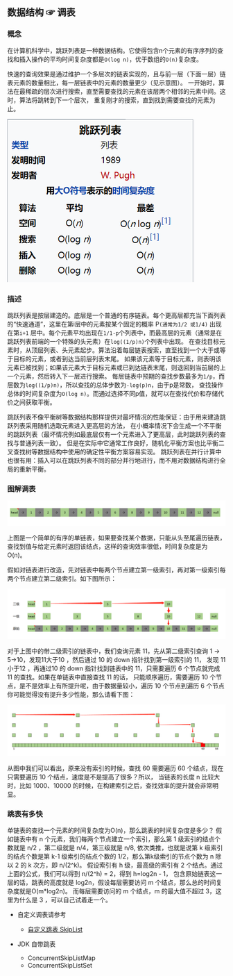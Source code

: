 ## 数据结构 ☞ 调表

### 概念
在计算机科学中，跳跃列表是一种数据结构。它使得包含n个元素的有序序列的查找和插入操作的平均时间复杂度都是`O(log n)`，优于数组的`O(n)`复杂度。

快速的查询效果是通过维护一个多层次的链表实现的，且与前一层（下面一层）链表元素的数量相比，每一层链表中的元素的数量更少（见示意图）。
一开始时，算法在最稀疏的层次进行搜索，直至需要查找的元素在该层两个相邻的元素中间。这时，算法将跳转到下一个层次，
重复刚才的搜索，直到找到需要查找的元素为止。

![SkipList001](../../../../doc/java/datastructure/sikpList/001.png)

### 描述

跳跃列表是按层建造的。底层是一个普通的有序链表。每个更高层都充当下面列表的“快速通道”，这里在第i层中的元素按某个固定的概率 P`(通常为1/2 或1/4)`
出现在第`i+1` 层中。每个元素平均出现在`1/1-p`个列表中，而最高层的元素（通常是在跳跃列表前端的一个特殊的头元素）在`log((1/p)n)`个列表中出现。
在查找目标元素时，从顶层列表、头元素起步。算法沿着每层链表搜索，直至找到一个大于或等于目标的元素，或者到达当前层列表末尾。
如果该元素等于目标元素，则表明该元素已被找到；如果该元素大于目标元素或已到达链表末尾，则退回到当前层的上一个元素，然后转入下一层进行搜索。
每层链表中预期的查找步数最多为`1/p`，而层数为`log((1/p)n)`，所以查找的总体步数为`-log(p)n`，由于p是常数，
查找操作总体的时间复杂度为`O(log n)`。而通过选择不同p值，就可以在查找代价和存储代价之间获取平衡。

跳跃列表不像平衡树等数据结构那样提供对最坏情况的性能保证：由于用来建造跳跃列表采用随机选取元素进入更高层的方法，
在小概率情况下会生成一个不平衡的跳跃列表（最坏情况例如最底层仅有一个元素进入了更高层，此时跳跃列表的查找与普通列表一致）。
但是在实际中它通常工作良好，随机化平衡方案也比平衡二叉查找树等数据结构中使用的确定性平衡方案容易实现。
跳跃列表在并行计算中也很有用：插入可以在跳跃列表不同的部分并行地进行，而不用对数据结构进行全局的重新平衡。

### 图解调表

![SkipList001](../../../../doc/java/datastructure/sikpList/002.png)

上图是一个简单的有序的单链表，如果要查找某个数据，只能从头至尾遍历链表，查找到值与给定元素时返回该结点，这样的查询效率很低，时间复杂度是为O(n)。

假如对链表进行改造，先对链表中每两个节点建立第一级索引，再对第一级索引每两个节点建立第二级索引。如下图所示：

![SkipList001](../../../../doc/java/datastructure/sikpList/003.png)

对于上图中的带二级索引的链表中，我们查询元素 11，先从第二级索引查询 1 -> 5->10，发现11大于10 ，然后通过 10 的 down 指针找到第一级索引的 11，
发现 11 小于12 ，再通过10 的 down 指针找到链表中的 11，只需要遍历 6 个节点就完成 11 的查找。如果在单链表中直接查找 11 的话，
只能顺序遍历，需要遍历 10 个节点，是不是效率上有所提升呢，由于数据量较小，遍历 10 个节点到遍历 6 个节点你可能觉得没有提升多少性能，那么请看下图：

![SkipList001](../../../../doc/java/datastructure/sikpList/004.png)

从图中我们可以看出，原来没有索引的时候，查找 60 需要遍历 60 个结点，现在只需要遍历 10 个结点，速度是不是提高了很多？所以，
当链表的长度 n 比较大时，比如 1000、10000 的时候，在构建索引之后，查找效率的提升就会非常明显。

### 跳表有多快
单链表的查找一个元素的时间复杂度为O(n)，那么跳表的时间复杂度是多少？
假如链表中有 n 个元素，我们每两个节点建立一个索引，那么第 1 级索引的结点个数就是 n/2 ，第二级就是 n/4，第三级就是 n/8, 
依次类推，也就是说第 k 级索引的结点个数是第 k-1 级索引的结点个数的 1/2，那么第k级索引的节点个数为 n 除以 2 的 k 次方，即 n/(2^k)。
假设索引有 h 级，最高级的索引有 2 个结点。通过上面的公式，我们可以得到 n/(2^h) = 2，得到 h=log2n - 1，
包含原始链表这一层的话，跳表的高度就是 log2n，假设每层需要访问 m 个结点，那么总的时间复杂度就是O(m*log2n)。
而每层需要访问的 m 个结点，m 的最大值不超过 3，这里为什么是 3 ，可以自己试着走一个。

- 自定义调表请参考
    - [自定义跳表 SkipList](../../../../source-code/src/main/java/com/javayh/advanced/java/datastructure/skiplist/SkipList.java)

- JDK 自带跳表
    - ConcurrentSkipListMap
    - ConcurrentSkipListSet

